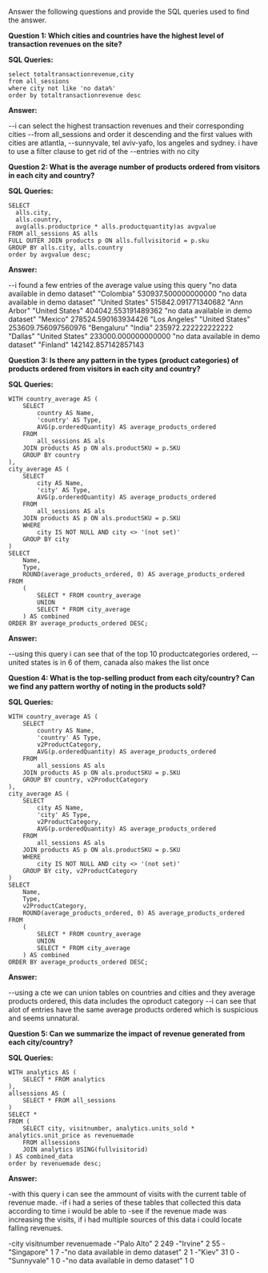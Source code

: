 Answer the following questions and provide the SQL queries used to find the answer.

    
__Question 1: Which cities and countries have the highest level of transaction revenues on the site?__


__SQL Queries:__
```
select totaltransactionrevenue,city
from all_sessions
where city not like 'no data%'
order by totaltransactionrevenue desc
```

__Answer:__

--i can select the highest transaction revenues and their corresponding cities 
--from all_sessions and order it descending and the first values with cities are atlantla,
--sunnyvale, tel aviv-yafo, los angeles and sydney. i have to use a filter clause to get rid of the
--entries with no city


__Question 2: What is the average number of products ordered from visitors in each city and country?__

__SQL Queries:__
```
SELECT
  alls.city,
  alls.country,
  avg(alls.productprice * alls.productquantity)as avgvalue
FROM all_sessions AS alls
FULL OUTER JOIN products p ON alls.fullvisitorid = p.sku
GROUP BY alls.city, alls.country
order by avgvalue desc;
```

__Answer:__

--i found a few entries of the average value using this query
"no data available in demo dataset"	"Colombia"	530937.500000000000
"no data available in demo dataset"	"United States"	515842.091771340682
"Ann Arbor"				"United States"	404042.553191489362
"no data available in demo dataset"	"Mexico"	278524.590163934426
"Los Angeles"				"United States"	253609.756097560976
"Bengaluru"				"India"	235972.222222222222
"Dallas"				"United States"	233000.000000000000
"no data available in demo dataset"	"Finland"	142142.857142857143

__Question 3: Is there any pattern in the types (product categories) of products ordered from visitors in each city and country?__


__SQL Queries:__
```
WITH country_average AS (
    SELECT
        country AS Name,
        'country' AS Type,
        AVG(p.orderedQuantity) AS average_products_ordered
    FROM
        all_sessions AS als
    JOIN products AS p ON als.productSKU = p.SKU
    GROUP BY country
),
city_average AS (
    SELECT
        city AS Name,
        'city' AS Type,
        AVG(p.orderedQuantity) AS average_products_ordered
    FROM
        all_sessions AS als
    JOIN products AS p ON als.productSKU = p.SKU
    WHERE
        city IS NOT NULL AND city <> '(not set)'
    GROUP BY city
)
SELECT
    Name,
    Type,
    ROUND(average_products_ordered, 0) AS average_products_ordered
FROM
    (
        SELECT * FROM country_average
        UNION
        SELECT * FROM city_average
    ) AS combined
ORDER BY average_products_ordered DESC;
```
__Answer:__

--using this query i can see that of the top 10 productcategories ordered,
-- united states is in 6 of them, canada also makes the list once

__Question 4: What is the top-selling product from each city/country? Can we find any pattern worthy of noting in the products sold?__


__SQL Queries:__
```
WITH country_average AS (
    SELECT
        country AS Name,
        'country' AS Type,
        v2ProductCategory,
        AVG(p.orderedQuantity) AS average_products_ordered
    FROM
        all_sessions AS als
    JOIN products AS p ON als.productSKU = p.SKU
    GROUP BY country, v2ProductCategory
),
city_average AS (
    SELECT
        city AS Name,
        'city' AS Type,
        v2ProductCategory,
        AVG(p.orderedQuantity) AS average_products_ordered
    FROM
        all_sessions AS als
    JOIN products AS p ON als.productSKU = p.SKU
    WHERE
        city IS NOT NULL AND city <> '(not set)'
    GROUP BY city, v2ProductCategory
)
SELECT
    Name,
    Type,
    v2ProductCategory,
    ROUND(average_products_ordered, 0) AS average_products_ordered
FROM
    (
        SELECT * FROM country_average
        UNION
        SELECT * FROM city_average
    ) AS combined
ORDER BY average_products_ordered DESC;
```
__Answer:__

--using a cte we can union tables on countries and cities and they average products ordered, this data includes the oproduct category
--i can see that alot of entries have the same average products ordered which is suspicious and seems unnatural.

__Question 5: Can we summarize the impact of revenue generated from each city/country?__

__SQL Queries:__
```
WITH analytics AS (
    SELECT * FROM analytics
),
allsessions AS (
    SELECT * FROM all_sessions
)
SELECT *
FROM (
    SELECT city, visitnumber, analytics.units_sold * analytics.unit_price as revenuemade
    FROM allsessions
    JOIN analytics USING(fullvisitorid)
) AS combined_data
order by revenuemade desc;
```
__Answer:__

-with this query i can see the ammount of visits with the current table of revenue made. 
-if i had a series of these tables that collected this data according to time i would be able to 
-see if the revenue made was increasing the visits, if i had multiple sources of this data i could locate falling revenues.

-city                           visitnumber    revenuemade
-"Palo Alto"				2	249
-"Irvine"				2	55
-"Singapore"				1	7
-"no data available in demo dataset"	2	1
-"Kiev"					31	0
-"Sunnyvale"				1	0
-"no data available in demo dataset"	1	0



